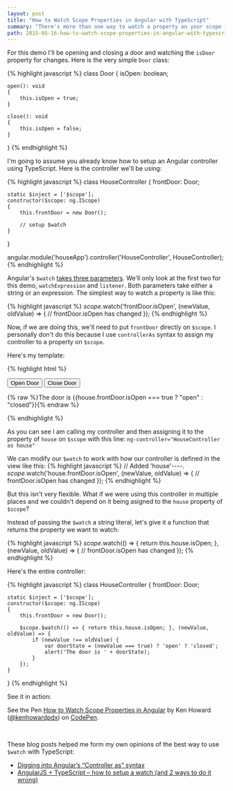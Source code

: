 ```yaml
---
layout: post
title: "How to Watch Scope Properties in Angular with TypeScript"
summary: "There's more than one way to watch a property on your scope in Angular. I'll show you the best way to setup a watch using TypeScript."
path: 2015-05-16-how-to-watch-scope-properties-in-angular-with-typescript.md
---
```


For this demo I'll be opening and closing a door and watching the `isDoor` property for changes. Here is the very simple `Door` class:

{% highlight javascript %}
class Door
{
	isOpen: boolean;
	
	open(): void
	{
		this.isOpen = true;
	}
	
	close(): void
	{
		this.isOpen = false;
	}
}
{% endhighlight %}

I'm going to assume you already know how to setup an Angular controller using TypeScript. Here is the controller we'll be using:

{% highlight javascript %}
class HouseController
{
	frontDoor: Door;
	
	static $inject = ['$scope'];
	constructor($scope: ng.IScope)
	{
		this.frontDoor = new Door();
		
		// setup $watch
	}
}

angular.module('houseApp').controller('HouseController', HouseController);
{% endhighlight %}

Angular's `$watch` [takes three parameters](https://docs.angularjs.org/api/ng/type/$rootScope.Scope#$watch). We'll only look at the first two for this demo, `watchExpression` and `listener`. Both parameters take either a string or an expression. The simplest way to watch a property is like this:

{% highlight javascript %}
$scope.$watch('frontDoor.isOpen', (newValue, oldValue) => {
	// frontDoor.isOpen has changed
});
{% endhighlight %}

Now, if we are doing this, we'll need to put `frontDoor` directly on `$scope`. I personally don't do this because I use `controllerAs` syntax to assign my controller to a property on `$scope`.

Here's my template:

{% highlight html %}
 <div ng-controller="HouseController as house">
	<button ng-click="house.frontDoor.open()" ng-if="!house.frontDoor.isOpen">Open Door</button>
	<button ng-click="house.frontDoor.close()" ng-if="house.frontDoor.isOpen">Close Door</button>
	<p>
		{% raw %}The door is {{house.frontDoor.isOpen === true ? "open" : "closed"}}{% endraw %}
	</p>
 </div>
{% endhighlight %}

As you can see I am calling my controller and then assigning it to the property of `house` on `$scope` with this line: `ng-controller="HouseController as house"`

We can modify our `$watch` to work with how our controller is defined in the view like this:
{% highlight javascript %}
// Added 'house'----.
$scope.$watch('house.frontDoor.isOpen', (newValue, oldValue) => {
	// frontDoor.isOpen has changed
});
{% endhighlight %}

But this isn't very flexible. What if we were using this controller in multiple places and we couldn't depend on it being asigned to the `house` property of `$scope`?

Instead of passing the `$watch` a string literal, let's give it a function that returns the property we want to watch:

{% highlight javascript %}
$scope.$watch(() => { return this.house.isOpen; }, (newValue, oldValue) => {
	// frontDoor.isOpen has changed
});
{% endhighlight %}

Here's the entire controller:

{% highlight javascript %}
class HouseController
{
	frontDoor: Door;
	
	static $inject = ['$scope'];
	constructor($scope: ng.IScope)
	{
		this.frontDoor = new Door();
		
		$scope.$watch(() => { return this.house.isOpen; }, (newValue, oldValue) => {
			if (newValue !== oldValue) {
				var doorState = (newValue === true) ? 'open' ? 'closed';
				alert('The door is ' + doorState);
			}
		});
	}
}
{% endhighlight %}

See it in action:

<p data-height="71" data-theme-id="6649" data-slug-hash="EjYzev" data-default-tab="result" data-user="kenhowardpdx" class='codepen'>See the Pen <a href='http://codepen.io/kenhowardpdx/pen/EjYzev/'>How to Watch Scope Properties in Angular</a> by Ken Howard (<a href='http://codepen.io/kenhowardpdx'>@kenhowardpdx</a>) on <a href='http://codepen.io'>CodePen</a>.</p>
<script async src="//assets.codepen.io/assets/embed/ei.js"></script>
&nbsp;

These blog posts helped me form my own opinions of the best way to use `$watch` with TypeScript:

* [Digging into Angular’s “Controller as” syntax](http://toddmotto.com/digging-into-angulars-controller-as-syntax/)
* [AngularJS + TypeScript – how to setup a watch (and 2 ways to do it wrong)](http://dotnetbyexample.blogspot.com/2014/07/angularjs-typescript-how-to-setup-watch.html)
